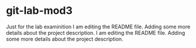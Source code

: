 # git-lab-mod3
Just for the lab examinition
I am editing the README file. Adding some more details about the project description.
I am editing the README file. Adding some more details about the project description.

